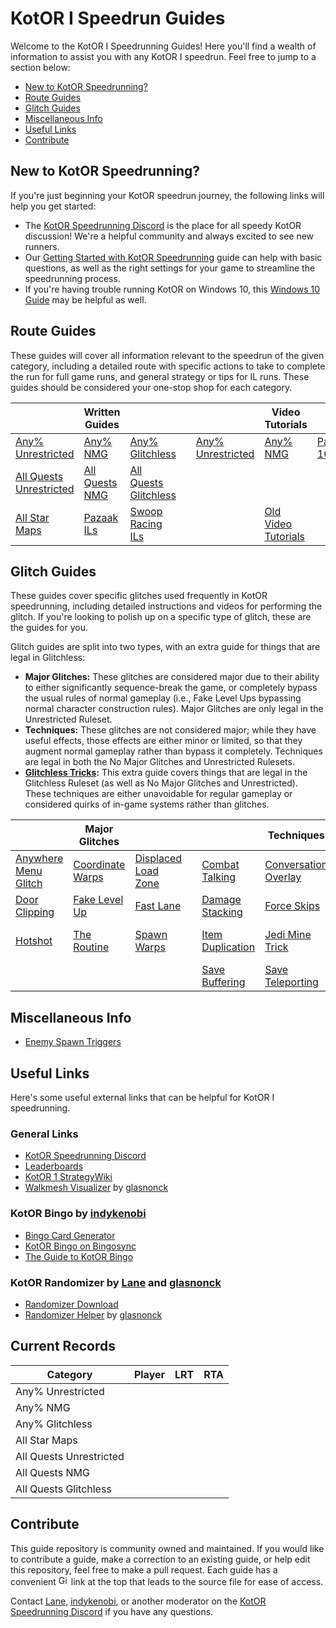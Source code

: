 # KotOR I Speedrun Guides

Welcome to the KotOR I Speedrunning Guides! Here you'll find a wealth of information to assist you with any KotOR I speedrun.  Feel free to jump to a section below:
- [New to KotOR Speedrunning?](#new-to-kotor-speedrunning)
- [Route Guides](#route-guides)
- [Glitch Guides](#glitch-guides)
- [Miscellaneous Info](#miscellaneous-info)
- [Useful Links](#useful-links)
- [Contribute](#contribute)

## New to KotOR Speedrunning?

If you're just beginning your KotOR speedrun journey, the following links will help you get started:
- The [KotOR Speedrunning Discord](https://discord.gg/6WpNfRZ) is the place for all speedy KotOR discussion! We're a helpful community and always excited to see new runners.
- Our [Getting Started with KotOR Speedrunning](Getting%20Started) guide can help with basic questions, as well as the right settings for your game to streamline the speedrunning process.
- If you're having trouble running KotOR on Windows 10, this [Windows 10 Guide](./Miscellaneous/Windows%2010) may be helpful as well.

## Route Guides

These guides will cover all information relevant to the speedrun of the given category, including a detailed route with specific actions to take to complete the run for full game runs, and general strategy or tips for IL runs.  These guides should be considered your one-stop shop for each category.

| | **Written Guides** | | | | **Video Tutorials** | |
|---|---|---|---|---|---|---|
| [Any% Unrestricted](./Route%20Guides/Any%25%20Unrestricted) | [Any% NMG](./Route%20Guides/Any%25%20NMG) | [Any% Glitchless](./Route%20Guides/Any%25%20Glitchless) | | [Any% Unrestricted](./Video%20Tutorials/Any%25%20Unrestricted) | [Any% NMG](./Video%20Tutorials/Any%25%20NMG) | [Pazaak 100%](./Video%20Tutorials/Pazaak%20100%25) |
| [All Quests Unrestricted](./Route%20Guides/All%20Quests%20Unrestricted) | [All Quests NMG](./Route%20Guides/All%20Quests%20NMG) | [All Quests Glitchless](./Route%20Guides/All%20Quests%20Glitchless) | | | | |
| [All Star Maps](./Route%20Guides/All%20Star%20Maps) | [Pazaak ILs](./Miscellaneous/Pazaak) | [Swoop Racing ILs](./Miscellaneous/Swoop%20Racing) | | | [Old Video Tutorials](./Video%20Tutorials/Old%20Video%20Tutorials) | |

## Glitch Guides

These guides cover specific glitches used frequently in KotOR speedrunning, including detailed instructions and videos for performing the glitch.  If you're looking to polish up on a specific type of glitch, these are the guides for you.

Glitch guides are split into two types, with an extra guide for things that are legal in Glitchless:
- **Major Glitches:** These glitches are considered major due to their ability to either significantly sequence-break the game, or completely bypass the usual rules of normal gameplay (i.e., Fake Level Ups bypassing normal character construction rules).  Major Glitches are only legal in the Unrestricted Ruleset.
- **Techniques:** These glitches are not considered major; while they have useful effects, those effects are either minor or limited, so that they augment normal gameplay rather than bypass it completely.  Techniques are legal in both the No Major Glitches and Unrestricted Rulesets.
- **[Glitchless Tricks](./Techniques/Glitchless%20Tricks):** This extra guide covers things that are legal in the Glitchless Ruleset (as well as No Major Glitches and Unrestricted).  These techniques are either unavoidable for regular gameplay or considered quirks of in-game systems rather than glitches.

| | **Major Glitches** | | | | **Techniques** | |
|---|---|---|---|---|---|---|
| [Anywhere Menu Glitch](./Major%20Glitches/Anywhere%20Menu%20Glitch) | [Coordinate Warps](./Major%20Glitches/Coordinate%20Warps) | [Displaced Load Zone](./Major%20Glitches/Displaced%20Load%20Zone) | | [Combat Talking](./Techniques/Combat%20Talking) | [Conversation Overlay](./Techniques/Conversation%20Overlay) | [Conversation Queue](./Techniques/Conversation%20Queue) |
| [Door Clipping](./Major%20Glitches/Door%20Clipping) | [Fake Level Up](./Major%20Glitches/Fake%20Level%20Up) | [Fast Lane](./Major%20Glitches/Fast%20Lane) | | [Damage Stacking](./Techniques/Damage%20Stacking) | [Force Skips](./Techniques/Force%20Skips) | [Gather Party Warp](./Techniques/GP%20Warp) |
| [Hotshot](./Major%20Glitches/Hotshot) | [The Routine](./Major%20Glitches/The%20Routine) | [Spawn Warps](./Major%20Glitches/Spawn%20Warps) | | [Item Duplication](./Techniques/Item%20Duplication) | [Jedi Mine Trick](./Techniques/Jedi%20Mine%20Trick) | [Map Cutscene Skips](./Techniques/Map%20Cutscene%20Skips) |
| | | | | [Save Buffering](./Techniques/Save%20Buffering) | [Save Teleporting](./Techniques/Save%20Teleporting) | [Wired Targeting](./Techniques/Wired%20Targeting) |

## Miscellaneous Info

- [Enemy Spawn Triggers](./Miscellaneous/Enemy%20Spawn%20Triggers)

## Useful Links

Here's some useful external links that can be helpful for KotOR I speedrunning.

### General Links
- [KotOR Speedrunning Discord](http://discord.gg/Q2uPRVu)
- [Leaderboards](https://www.speedrun.com/kotor1)
- [KotOR 1 StrategyWiki](https://strategywiki.org/wiki/Star_Wars:_Knights_of_the_Old_Republic)
- [Walkmesh Visualizer](https://github.com/glasnonck/WalkmeshVisualizer) by [glasnonck](https://www.speedrun.com/users/glasnonck)

### KotOR Bingo by [indykenobi](https://www.speedrun.com/users/indykenobi)
- [Bingo Card Generator](https://kotor-speedruns.github.io/kotor-bingo/kotor-bingo.html)
- [KotOR Bingo on Bingosync](https://bingosync.com/)
- [The Guide to KotOR Bingo](./Miscellaneous/KotOR%20Bingo)

### KotOR Randomizer by [Lane](https://www.speedrun.com/users/Lane) and [glasnonck](https://www.speedrun.com/users/glasnonck)
- [Randomizer Download](https://www.speedrun.com/kotor1/resources)
- [Randomizer Helper](https://docs.google.com/spreadsheets/d/1KXacPUuyjH_u71wKQwp5PA_JubrDp3C8eoBRTwphyf4/edit#gid=1503305590) by [glasnonck](https://www.speedrun.com/users/glasnonck)

## Current Records

<table>
    <thead>
        <tr>
            <th>Category</th>
            <th>Player</th>
            <th>LRT</th>
            <th>RTA</th>
        </tr>
    </thead>
    <tbody>
        <tr id="k1AnyU"     ><td>Any% Unrestricted</td></tr>
        <tr id="k1AnyNMG"   ><td>Any% NMG</td></tr>
        <tr id="k1AnyG"     ><td>Any% Glitchless</td></tr>
        <tr id="k1ASM"      ><td>All Star Maps</td></tr>
        <tr id="k1AQU"      ><td>All Quests Unrestricted</td></tr>
        <tr id="k1AQNMG"    ><td>All Quests NMG</td></tr>
        <tr id="k1AQG"      ><td>All Quests Glitchless</td></tr>
    </tbody>
</table>
<script src="{{ "/scripts/currentRecords.js" | relative_url }}"></script>

## Contribute

This guide repository is community owned and maintained.  If you would like to contribute a guide, make a correction to an existing guide, or help edit this repository, feel free to make a pull request.  Each guide has a convenient <img src="/assets/images/github.svg" alt="GitHub Logo" width="16" height="16"> link at the top that leads to the source file for ease of access.

Contact [Lane](https://www.speedrun.com/users/Lane), [indykenobi](https://www.speedrun.com/users/indykenobi), or another moderator on the [KotOR Speedrunning Discord](http://discord.gg/Q2uPRVu) if you have any questions.
